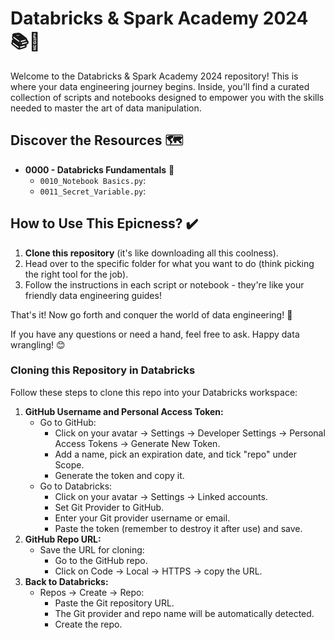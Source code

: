 # **Databricks & Spark Academy 2024 📚🧱**

Welcome to the Databricks & Spark Academy 2024 repository! This is where your data engineering journey begins. Inside, you'll find a curated collection of scripts and notebooks designed to empower you with the skills needed to master the art of data manipulation.

## **Discover the Resources 🗺️**

* **0000 - Databricks Fundamentals** 🌟
    - `0010_Notebook Basics.py`:
    - `0011_Secret_Variable.py`: 


## **How to Use This Epicness?** ✔️

1. **Clone this repository** (it's like downloading all this coolness).
2. Head over to the specific folder for what you want to do (think picking the right tool for the job).
3. Follow the instructions in each script or notebook - they're like your friendly data engineering guides!

That's it! Now go forth and conquer the world of data engineering! 🚀

If you have any questions or need a hand, feel free to ask. Happy data wrangling! 😊

### Cloning this Repository in Databricks

Follow these steps to clone this repo into your Databricks workspace:
1. **GitHub Username and Personal Access Token:**
    - Go to GitHub:
        - Click on your avatar → Settings → Developer Settings → Personal Access Tokens → Generate New Token.
        - Add a name, pick an expiration date, and tick "repo" under Scope.
        - Generate the token and copy it.
    - Go to Databricks:
        - Click on your avatar → Settings → Linked accounts.
        - Set Git Provider to GitHub.
        - Enter your Git provider username or email.
        - Paste the token (remember to destroy it after use) and save.
2. **GitHub Repo URL:**
    - Save the URL for cloning:
        - Go to the GitHub repo.
        - Click on Code → Local → HTTPS → copy the URL.
3. **Back to Databricks:**
    - Repos → Create → Repo:
        - Paste the Git repository URL.
        - The Git provider and repo name will be automatically detected.
        - Create the repo.
